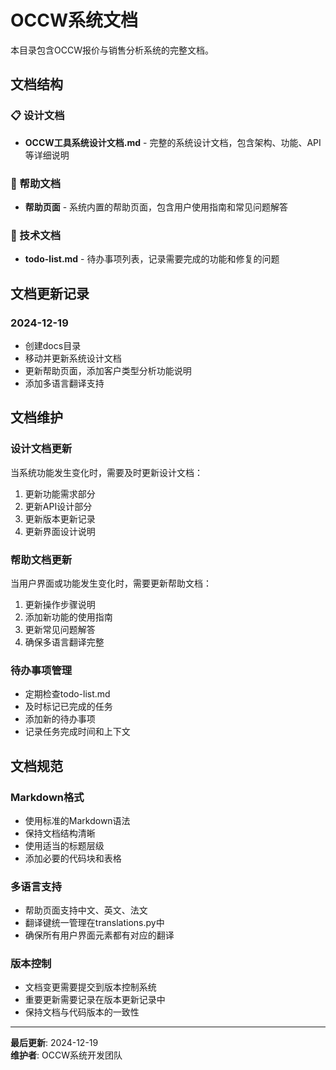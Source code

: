 # OCCW系统文档

本目录包含OCCW报价与销售分析系统的完整文档。

## 文档结构

### 📋 设计文档
- **OCCW工具系统设计文档.md** - 完整的系统设计文档，包含架构、功能、API等详细说明

### 📝 帮助文档
- **帮助页面** - 系统内置的帮助页面，包含用户使用指南和常见问题解答

### 🔧 技术文档
- **todo-list.md** - 待办事项列表，记录需要完成的功能和修复的问题

## 文档更新记录

### 2024-12-19
- 创建docs目录
- 移动并更新系统设计文档
- 更新帮助页面，添加客户类型分析功能说明
- 添加多语言翻译支持

## 文档维护

### 设计文档更新
当系统功能发生变化时，需要及时更新设计文档：
1. 更新功能需求部分
2. 更新API设计部分
3. 更新版本更新记录
4. 更新界面设计说明

### 帮助文档更新
当用户界面或功能发生变化时，需要更新帮助文档：
1. 更新操作步骤说明
2. 添加新功能的使用指南
3. 更新常见问题解答
4. 确保多语言翻译完整

### 待办事项管理
- 定期检查todo-list.md
- 及时标记已完成的任务
- 添加新的待办事项
- 记录任务完成时间和上下文

## 文档规范

### Markdown格式
- 使用标准的Markdown语法
- 保持文档结构清晰
- 使用适当的标题层级
- 添加必要的代码块和表格

### 多语言支持
- 帮助页面支持中文、英文、法文
- 翻译键统一管理在translations.py中
- 确保所有用户界面元素都有对应的翻译

### 版本控制
- 文档变更需要提交到版本控制系统
- 重要更新需要记录在版本更新记录中
- 保持文档与代码版本的一致性

---

**最后更新**: 2024-12-19  
**维护者**: OCCW系统开发团队
